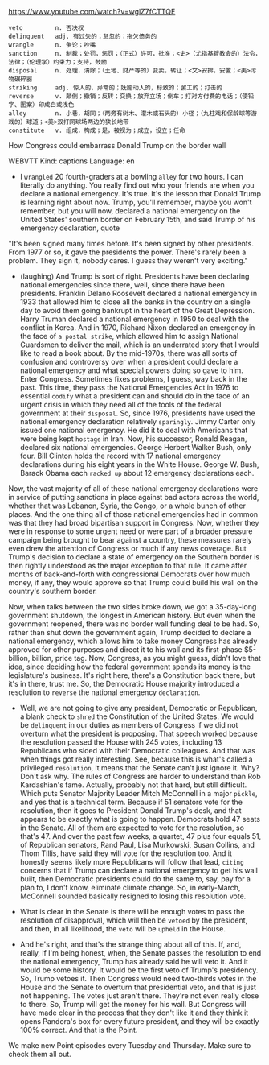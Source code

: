 https://www.youtube.com/watch?v=wglZ7fCTTQE

```
veto         n. 否决权
delinquent   adj. 有过失的；怠忽的；拖欠债务的    
wrangle      n. 争论；吵嘴
sanction     n. 制裁；处罚，惩罚；（正式）许可，批准；<史>（尤指基督教会的）法令，法律；（伦理学）约束力；支持，鼓励  
disposal     n. 处理，清除；（土地、财产等的）变卖，转让；<文>安排，安置；<美>污物碾碎器
striking     adj. 惊人的，异常的；妩媚动人的，标致的；罢工的；打击的
reverse      v. 颠倒；撤销；反转；交换；放弃立场；倒车；打对方付费的电话；（使铅字、图案）印成白或浅色  
alley        n. 小巷，胡同；（两旁有树木、灌木或石头的）小径；（九柱戏和保龄球等游戏的）球道；<美>双打网球场两边的狭长地带  
constitute   v. 组成，构成；是，被视为；成立，设立；任命      
```

How Congress could embarrass Donald Trump on the border wall

WEBVTT Kind: captions Language: en 

- I `wrangled` 20 fourth-graders at a bowling `alley` for two hours. I can literally do anything. You really find out who your friends are when you declare a national emergency. It's true. It's the lesson that Donald Trump is learning right about now. Trump, you'll remember, maybe you won't remember, but you will now, declared a national emergency on the United States' southern border on February 15th, and said Trump of his emergency declaration, quote 

"It's been signed many times before. It's been signed by other presidents. From 1977 or so, it gave the presidents the power. There's rarely been a problem. They sign it, nobody cares. I guess they weren't very exciting." 

- (laughing) And Trump is sort of right. Presidents have been declaring national emergencies since there, well, since there have been presidents. Franklin Delano Roosevelt declared a national emergency in 1933 that allowed him to close all the banks in the country on a single day to avoid them going bankrupt in the heart of the Great Depression. Harry Truman declared a national emergency in 1950 to deal with the conflict in Korea. And in 1970, Richard Nixon declared an emergency in the face of `a postal strike`, which allowed him to assign National Guardsmen to deliver the mail, which is an underrated story that I would like to read a book about. By the mid-1970s, there was all sorts of confusion and controversy over when a president could declare a national emergency and what special powers doing so gave to him. Enter Congress. Sometimes fixes problems, I guess, way back in the past. This time, they pass the National Emergencies Act in 1976 to essential `codify` what a president can and should do in the face of an urgent crisis in which they need all of the tools of the federal government at their `disposal`. So, since 1976, presidents have used the national emergency declaration relatively `sparingly`. Jimmy Carter only issued one national emergency. He did it to deal with Americans that were being kept `hostage` in Iran. Now, his successor, Ronald Reagan, declared six national emergencies. George Herbert Walker Bush, only four. Bill Clinton holds the record with 17 national emergency declarations during his eight years in the White House. George W. Bush, Barack Obama each `racked up` about 12 emergency declarations each. 

Now, the vast majority of all of these national emergency declarations were in service of putting sanctions in place against bad actors across the world, whether that was Lebanon, Syria, the Congo, or a whole bunch of other places. And the one thing all of those national emergencies had in common was that they had broad bipartisan support in Congress. Now, whether they were in response to some urgent need or were part of a broader pressure campaign being brought to bear against a country, these measures rarely even drew the attention of Congress or much if any news coverage. But Trump's decision to declare a state of emergency on the Southern border is then rightly understood as the major exception to that rule. It came after months of back-and-forth with congressional Democrats over how much money, if any, they would approve so that Trump could build his wall on the country's southern border. 

Now, when talks between the two sides broke down, we got a 35-day-long government shutdown, the longest in American history. But even when the government reopened, there was no border wall funding deal to be had. So, rather than shut down the government again, Trump decided to declare a national emergency, which allows him to take money Congress has already approved for other purposes and direct it to his wall and its first-phase $5-billion, billion, price tag. Now, Congress, as you might guess, didn't love that idea, since deciding how the federal government spends its money is the legislature's business. It's right here, there's a Constitution back there, but it's in there, trust me. So, the Democratic House majority introduced a resolution to `reverse` the national emergency `declaration`. 

- Well, we are not going to give any president, Democratic or Republican, a blank check to `shred` the Constitution of the United States. We would be `delinquent` in our duties as members of Congress if we did not overturn what the president is proposing. That speech worked because the resolution passed the House with 245 votes, including 13 Republicans who sided with their Democratic colleagues. And that was when things got really interesting. See, because this is what's called a privileged `resolution`, it means that the Senate can't just ignore it. Why? Don't ask why. The rules of Congress are harder to understand than Rob Kardashian's fame. Actually, probably not that hard, but still difficult. Which puts Senator Majority Leader Mitch McConnell in a major `pickle`, and yes that is a technical term. Because if 51 senators vote for the resolution, then it goes to President Donald Trump's desk, and that appears to be exactly what is going to happen. Democrats hold 47 seats in the Senate. All of them are expected to vote for the resolution, so that's 47. And over the past few weeks, a quartet, 47 plus four equals 51, of Republican senators, Rand Paul, Lisa Murkowski, Susan Collins, and Thom Tillis, have said they will vote for the resolution too. And it honestly seems likely more Republicans will follow that lead, `citing` concerns that if Trump can declare a national emergency to get his wall built, then Democratic presidents could do the same to, say, pay for a plan to, I don't know, eliminate climate change. So, in early-March, McConnell sounded basically resigned to losing this resolution vote. 

- What is clear in the Senate is there will be enough votes to pass the resolution of disapproval, which will then be `vetoed` by the president, and then, in all likelihood, the `veto` will be `upheld` in the House. 

- And he's right, and that's the strange thing about all of this. If, and, really, if I'm being honest, when, the Senate passes the resolution to end the national emergency, Trump has already said he will veto it. And it would be some history. It would be the first veto of Trump's presidency. So, Trump vetoes it. Then Congress would need two-thirds votes in the House and the Senate to overturn that presidential veto, and that is just not happening. The votes just aren't there. They're not even really close to there. So, Trump will get the money for his wall. But Congress will have made clear in the process that they don't like it and they think it opens Pandora's box for every future president, and they will be exactly 100% correct. And that is the Point. 

We make new Point episodes every Tuesday and Thursday. Make sure to check them all out. 
